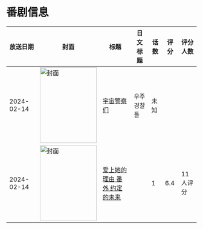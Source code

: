 # 番剧信息

|放送日期|封面|标题|日文标题|话数|评分|评分人数|
|---|---|---|---|---|---|---|
|2024-02-14|<img src="https://lain.bgm.tv/pic/cover/c/fe/1a/523860_d9P7X.jpg" alt="封面" style="width:150px;height:200px;object-fit:cover;">|[宇宙警察们](https://bangumi.tv/subject/523860)|우주경찰들|未知|||
|2024-02-14|<img src="https://lain.bgm.tv/pic/cover/c/c3/32/474879_l5YF2.jpg" alt="封面" style="width:150px;height:200px;object-fit:cover;">|[爱上她的理由 番外 约定的未来](https://bangumi.tv/subject/474879)||1|6.4|11人评分|
